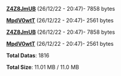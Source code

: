 [**Z4Z8JmUB**](/data/Z4Z8JmUB.txt) (26/12/22 - 20:47)- 7858 bytes

[**MpdV0wtT**](/data/MpdV0wtT.txt) (26/12/22 - 20:47)- 2561 bytes

[**Z4Z8JmUB**](/data/Z4Z8JmUB.txt) (26/12/22 - 20:47)- 7858 bytes

[**MpdV0wtT**](/data/MpdV0wtT.txt) (26/12/22 - 20:47)- 2561 bytes

**Total Datas**: 1816

**Total Size**: 11.01 MB / 11.0 MB